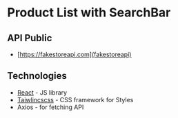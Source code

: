 # Product List with SearchBar

## API Public
- [https://fakestoreapi.com](fakestoreapi)



## Technologies

- [React](https://reactjs.org/) - JS library
- [Taiwlincscss](https://tailwindcss.com/) - CSS framework for Styles
- Axios - for fetching API
